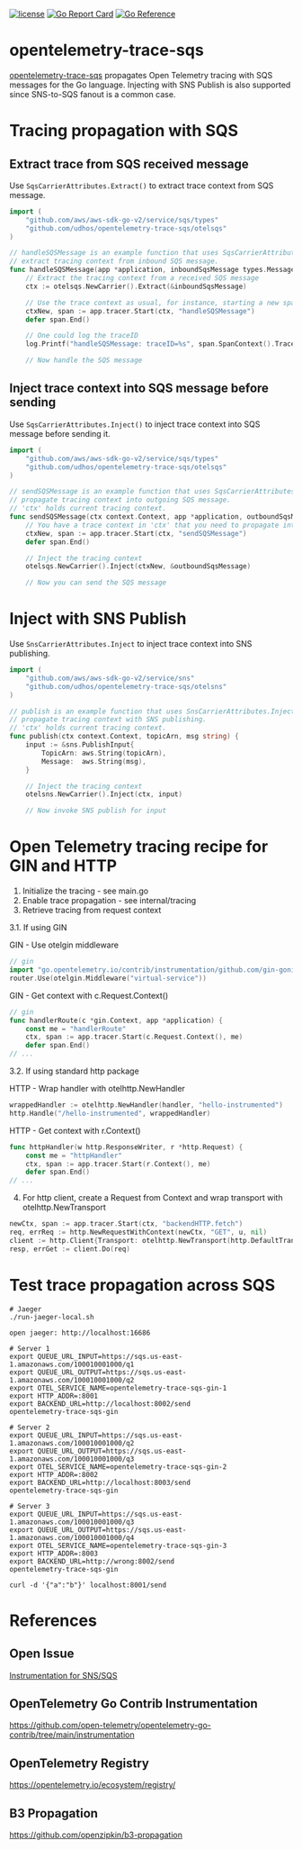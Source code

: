 [![license](http://img.shields.io/badge/license-MIT-blue.svg)](https://github.com/udhos/opentelemetry-trace-sqs/blob/main/LICENSE)
[![Go Report Card](https://goreportcard.com/badge/github.com/udhos/opentelemetry-trace-sqs)](https://goreportcard.com/report/github.com/udhos/opentelemetry-trace-sqs)
[![Go Reference](https://pkg.go.dev/badge/github.com/udhos/opentelemetry-trace-sqs.svg)](https://pkg.go.dev/github.com/udhos/opentelemetry-trace-sqs)

# opentelemetry-trace-sqs

[opentelemetry-trace-sqs](https://github.com/udhos/opentelemetry-trace-sqs) propagates Open Telemetry tracing with SQS messages for the Go language. Injecting with SNS Publish is also supported since SNS-to-SQS fanout is a common case.

# Tracing propagation with SQS

## Extract trace from SQS received message

Use `SqsCarrierAttributes.Extract()` to extract trace context from SQS message.

```go
import (
    "github.com/aws/aws-sdk-go-v2/service/sqs/types"
    "github.com/udhos/opentelemetry-trace-sqs/otelsqs"
)

// handleSQSMessage is an example function that uses SqsCarrierAttributes.Extract to
// extract tracing context from inbound SQS message.
func handleSQSMessage(app *application, inboundSqsMessage types.Message) {
    // Extract the tracing context from a received SQS message
    ctx := otelsqs.NewCarrier().Extract(&inboundSqsMessage)

    // Use the trace context as usual, for instance, starting a new span
    ctxNew, span := app.tracer.Start(ctx, "handleSQSMessage")
    defer span.End()

    // One could log the traceID
    log.Printf("handleSQSMessage: traceID=%s", span.SpanContext().TraceID().String())

    // Now handle the SQS message
```

## Inject trace context into SQS message before sending

Use `SqsCarrierAttributes.Inject()` to inject trace context into SQS message before sending it.

```go
import (
    "github.com/aws/aws-sdk-go-v2/service/sqs/types"
    "github.com/udhos/opentelemetry-trace-sqs/otelsqs"
)

// sendSQSMessage is an example function that uses SqsCarrierAttributes.Inject to
// propagate tracing context into outgoing SQS message.
// 'ctx' holds current tracing context.
func sendSQSMessage(ctx context.Context, app *application, outboundSqsMessage types.Message) {
    // You have a trace context in 'ctx' that you need to propagate into SQS message 'outboundSqsMessage'
    ctxNew, span := app.tracer.Start(ctx, "sendSQSMessage")
    defer span.End()

    // Inject the tracing context
    otelsqs.NewCarrier().Inject(ctxNew, &outboundSqsMessage)

    // Now you can send the SQS message
```

# Inject with SNS Publish

Use `SnsCarrierAttributes.Inject` to inject trace context into SNS publishing.

```go
import (
    "github.com/aws/aws-sdk-go-v2/service/sns"
    "github.com/udhos/opentelemetry-trace-sqs/otelsns"
)

// publish is an example function that uses SnsCarrierAttributes.Inject to
// propagate tracing context with SNS publishing.
// 'ctx' holds current tracing context.
func publish(ctx context.Context, topicArn, msg string) {
    input := &sns.PublishInput{
        TopicArn: aws.String(topicArn),
        Message:  aws.String(msg),
    }

    // Inject the tracing context
    otelsns.NewCarrier().Inject(ctx, input)

    // Now invoke SNS publish for input
```

# Open Telemetry tracing recipe for GIN and HTTP

1. Initialize the tracing - see main.go
2. Enable trace propagation - see internal/tracing
3. Retrieve tracing from request context

3.1. If using GIN

GIN - Use otelgin middleware

```go
// gin
import "go.opentelemetry.io/contrib/instrumentation/github.com/gin-gonic/gin/otelgin"
router.Use(otelgin.Middleware("virtual-service"))
```

GIN - Get context with c.Request.Context()

```go
// gin
func handlerRoute(c *gin.Context, app *application) {
    const me = "handlerRoute"
    ctx, span := app.tracer.Start(c.Request.Context(), me)
    defer span.End()
// ...
```

3.2. If using standard http package

HTTP - Wrap handler with otelhttp.NewHandler

```go
wrappedHandler := otelhttp.NewHandler(handler, "hello-instrumented")
http.Handle("/hello-instrumented", wrappedHandler)
```

HTTP - Get context with r.Context()

```go
func httpHandler(w http.ResponseWriter, r *http.Request) {
    const me = "httpHandler"
    ctx, span := app.tracer.Start(r.Context(), me)
    defer span.End()
// ...
```

4. For http client, create a Request from Context and wrap transport with otelhttp.NewTransport

```go
newCtx, span := app.tracer.Start(ctx, "backendHTTP.fetch")
req, errReq := http.NewRequestWithContext(newCtx, "GET", u, nil)
client := http.Client{Transport: otelhttp.NewTransport(http.DefaultTransport)}
resp, errGet := client.Do(req)
```

# Test trace propagation across SQS

```
# Jaeger
./run-jaeger-local.sh

open jaeger: http://localhost:16686

# Server 1
export QUEUE_URL_INPUT=https://sqs.us-east-1.amazonaws.com/100010001000/q1
export QUEUE_URL_OUTPUT=https://sqs.us-east-1.amazonaws.com/100010001000/q2
export OTEL_SERVICE_NAME=opentelemetry-trace-sqs-gin-1
export HTTP_ADDR=:8001
export BACKEND_URL=http://localhost:8002/send
opentelemetry-trace-sqs-gin

# Server 2
export QUEUE_URL_INPUT=https://sqs.us-east-1.amazonaws.com/100010001000/q2
export QUEUE_URL_OUTPUT=https://sqs.us-east-1.amazonaws.com/100010001000/q3
export OTEL_SERVICE_NAME=opentelemetry-trace-sqs-gin-2
export HTTP_ADDR=:8002
export BACKEND_URL=http://localhost:8003/send
opentelemetry-trace-sqs-gin

# Server 3
export QUEUE_URL_INPUT=https://sqs.us-east-1.amazonaws.com/100010001000/q3
export QUEUE_URL_OUTPUT=https://sqs.us-east-1.amazonaws.com/100010001000/q4
export OTEL_SERVICE_NAME=opentelemetry-trace-sqs-gin-3
export HTTP_ADDR=:8003
export BACKEND_URL=http://wrong:8002/send
opentelemetry-trace-sqs-gin

curl -d '{"a":"b"}' localhost:8001/send
```

# References

## Open Issue

[Instrumentation for SNS/SQS](https://github.com/open-telemetry/opentelemetry-go-contrib/issues/1613)

## OpenTelemetry Go Contrib Instrumentation

https://github.com/open-telemetry/opentelemetry-go-contrib/tree/main/instrumentation

## OpenTelemetry Registry

https://opentelemetry.io/ecosystem/registry/

## B3 Propagation

https://github.com/openzipkin/b3-propagation
